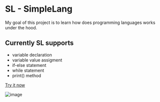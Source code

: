 # SL - SimpleLang

My goal of this project is to learn how does programming languages works under the hood.
## Currently SL supports
 - variable declaration
 - variable value assigment
 - if-else statement
 - while statement
 - print() method 

[Try it now](https://github.com/jwdeveloper/SimpleLanguage/releases/download/1.0.0/SimpleLangGui.exe)

![image](https://user-images.githubusercontent.com/79764581/229307865-e7d81187-0072-4453-9443-105a92e9f498.png)

